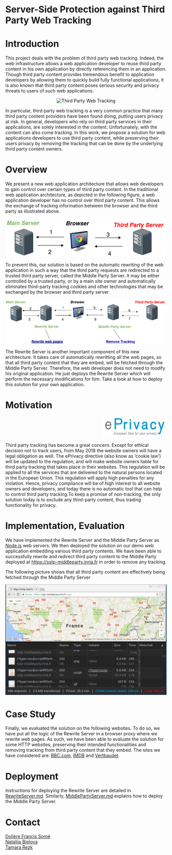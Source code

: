 # Server-Side Protection against Third Party Web Tracking

# Introduction
This project deals with the problem of third party web tracking. Indeed, the web infrastructure allows a web application developer to reuse third party content in his own application by directly referencing them in an application. Though third party content provides tremendous benefit to application developers by allowing them to quickly build fully functional applications, it is also known that third party content poses serious security and privacy threats to users of such web applications. 

<p align="center">
  <img src="images/tracking.png?raw=true" alt="Third Party Web Tracking"/>
</p>

In particular, third party web tracking is a very common practice that many third party content providers have been found doing, putting users privacy at risk. In general, developers who rely on third party services in their applications, are solely interested in the content. Unfortunately, with the content can also come tracking. In this work, we propose a solution for web applications developers to use third party content, while preserving their users privacy by removing the tracking that can be done by the underlying third party content owners.


# Overview
We present a new web application architecture that allows web developers to gain control over certain types of third party content. In the traditional web application architecture, as depicted in the following figure, a web application developer has no control over third party content. This allows the exchange of tracking information between the browser and the third party as illustrated above.
<p align="center">
  <img src="images/tarchitecture-2.png?raw=true" alt="Traditional Web Application Architecture"/>
</p>

To prevent this, our solution is based on the automatic rewriting of the web application in such a way that the third party requests are redirected to a trusted third party server, called the Middle Party Server. It may be either controlled by a trusted party, or by a main site owner and automatically eliminates third-party tracking cookies and other technologies that may be exchanged by the browser and third party server

<p align="center">
  <img src="images/narchitecture-2.png?raw=true" alt="Tracking Prevention Web Application Architecture"/>
</p>

The Rewrite Server is another important component of this new architecture. It takes care of automatically rewritting all the web pages, so that all third party content that they are embed, will be fetched through the Middle Party Server. Therefore, the web developer does not need to modify his original application. He just deploys the Rewrite Server which will perform the necessary modifications for him. Take a look at how to deploy this solution for your own application.

# Motivation
<p align="right">
  <img src="images/eprivacy.png?raw=true" alt="ePrivacy: from directive to regulation" width="40%"/>
</p>
Third party tracking has become a great concern. Except for ethical decision not to track users, from May 2018 the website owners will have a legal obligation as well. The ePrivacy directive (also know as ‘cookie law’) will be updated to the regulation, and will make website owners liable for third party tracking that takes place in their websites. This regulation will be applied to all the services that are delivered to the natural persons located in the European Union. This regulation will apply high penalties for any violation. Hence, privacy compliance will be of high interest to all website owners and developers, and today there is no automatic tool that can help to control third party tracking.To keep a promise of non-tracking, the only solution today is to exclude any third-party content, thus trading functionality for privacy.

# Implementation, Evaluation

We have implemented the Rewrite Server and the Middle Party Server as [Node.js](https://nodejs.org) web servers.
We then deployed the solution on our demo web application embedding various third party contents. We have been able to successfully rewrite and redirect third party content to the Middle Party deployed at https://sstp-middleparty.inria.fr in order to remove any tracking. 

The following picture shows that all third party content are effectively being fetched through the Middle Party Server
<p align="center">
  <img src="images/screenshot.png?raw=true" alt="Screenshot of impplementation"/>
</p>

# Case Study
Finally, we evaluated the solution on the following websites. To do so, we have put all the logic of the Rewrite Server in a browser proxy where we rewrite web pages. As such, we have been able to evaluate the solution for some HTTP websites, preserving their intended functionalities and removing tracking from third party content that they embed. The sites we have considered are:
[BBC.com](http://www.bbc.com), [IMDB](http://www.imdb.com) and [Vertbaudet](http://www.vertbaudet.fr)

# Deployment
Instructions for deploying the Rewrite Server are detailed in [RewriteServer.md](RewriteServer.md).
Similarly, [MiddlePartyServer.md](MiddlePartyServer.md) explains how to deploy the Middle Party Server.

# Contact
[Dolière Francis Somé](http://www-sop.inria.fr/members/Doliere.Some/) <br>
[Nataliia Bielova](http://www-sop.inria.fr/members/Nataliia.Bielova/) <br>
[Tamara Rezk](http://www-sop.inria.fr/lemme/Tamara.Rezk/)



